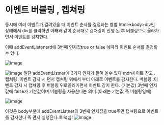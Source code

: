 # 이벤트 버블링 , 켑쳐링

동시에 여러 이벤트가 걸려있을 때 이벤트 순서를 결정하는 방법
html->body>div인 상태에서 div를 클릭하면
아래와 같이 순서대로 캡쳐링이 진행 된 후 버블링으로 올라가면서 이벤트를 감지한다. 

이떄 addEventListenerd에 3번쨰 인자값true or false 에따라 이벤트 순서를 결정할 수 있다.

![image](https://user-images.githubusercontent.com/85022962/126023549-99a61519-04bc-4f77-9826-2cddf861bd8f.png)

![image](https://user-images.githubusercontent.com/85022962/126023520-7546366f-e477-4a82-b711-e65d426f682a.png)
일단 addEventListner에 3가지 인자가 들어 올수 있다 mdn사이트 참고
.
캡쳐링 :이벤트 감지 시 먼저 캡쳐링 위에서 부터 아래로 이벤트를 감지한다.
버블링 :이벤트 감지 시 캡쳐링 후 버블링 위로올라가면서 이벤트 감지 한다.
(기본값) 3번째 인자값에 false가 기본값이며 버블링을 사용한다는 의미.(아래는 기본값 즉 버블링일때)


![image](https://user-images.githubusercontent.com/85022962/126023705-7d20233e-1404-4971-80b2-1cf02bb2bbf0.png)


이것은 body부분에 addEventListner의 3번째 인자값을 true주면 캡쳐링으로 이벤트를 감지한다 즉 먼저 실행된다.!!!!핵심!
![image](https://user-images.githubusercontent.com/85022962/126023424-160e0906-5d49-469f-b56b-80b7d3e55fe2.png)
